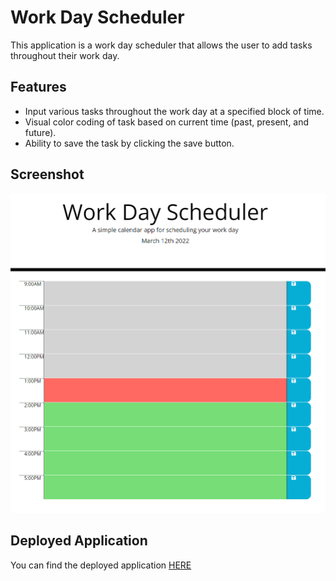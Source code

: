 # Work Day Scheduler
This application is a work day scheduler that allows the user to add tasks throughout their work day.

## Features
- Input various tasks throughout the work day at a specified block of time.
- Visual color coding of task based on current time (past, present, and future).
- Ability to save the task by clicking the save button.

## Screenshot
![Screenshot](./assets/images/screenshot.png "Work Day Scheduler")

## Deployed Application
You can find the deployed application [HERE](https://jwhitney2209.github.io/work-day-scheduler/)

